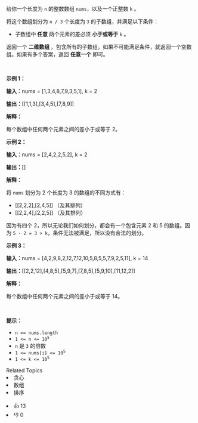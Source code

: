 <p>给你一个长度为 <code>n</code> 的整数数组 <code>nums</code>，以及一个正整数 <code>k</code> 。</p>

<p>将这个数组划分为&nbsp;<code>n / 3</code>&nbsp;个长度为 <code>3</code> 的子数组，并满足以下条件：</p>

<ul> 
 <li>子数组中<strong> 任意 </strong>两个元素的差必须 <strong>小于或等于</strong> <code>k</code> 。</li> 
</ul>

<p>返回一个<em> </em><strong>二维数组 </strong>，包含所有的子数组。如果不可能满足条件，就返回一个空数组。如果有多个答案，返回 <strong>任意一个</strong> 即可。</p>

<p>&nbsp;</p>

<p><strong class="example">示例 1：</strong></p>

<div class="example-block"> 
 <p><span class="example-io"><b>输入：</b>nums = [1,3,4,8,7,9,3,5,1], k = 2</span></p> 
</div>

<p><span class="example-io"><b>输出：</b>[[1,1,3],[3,4,5],[7,8,9]]</span></p>

<p><strong>解释：</strong></p>

<p>每个数组中任何两个元素之间的差小于或等于 2。</p>

<p><strong class="example">示例 2：</strong></p>

<div class="example-block"> 
 <p><span class="example-io"><b>输入：</b></span><span class="example-io">nums = [2,4,2,2,5,2], k = 2</span></p> 
</div>

<p><span class="example-io"><b>输出：</b></span><span class="example-io">[]</span></p>

<p><strong>解释：</strong></p>

<p>将&nbsp;<code>nums</code>&nbsp;划分为 2 个长度为 3 的数组的不同方式有：</p>

<ul> 
 <li>[[2,2,2],[2,4,5]] （及其排列）</li> 
 <li>[[2,2,4],[2,2,5]] （及其排列）</li> 
</ul>

<p>因为有四个 2，所以无论我们如何划分，都会有一个包含元素 2 和 5 的数组。因为&nbsp;<code>5 - 2 = 3 &gt; k</code>，条件无法被满足，所以没有合法的划分。</p>

<p><strong class="example">示例 3：</strong></p>

<div class="example-block"> 
 <p><span class="example-io"><b>输入：</b></span><span class="example-io">nums = [4,2,9,8,2,12,7,12,10,5,8,5,5,7,9,2,5,11], k = 14</span></p> 
</div>

<p><span class="example-io"><b>输出：</b></span><span class="example-io">[[2,2,12],[4,8,5],[5,9,7],[7,8,5],[5,9,10],[11,12,2]]</span></p>

<p><strong>解释：</strong></p>

<p>每个数组中任何两个元素之间的差小于或等于 14。</p>

<p>&nbsp;</p>

<p><strong>提示：</strong></p>

<ul> 
 <li><code>n == nums.length</code></li> 
 <li><code>1 &lt;= n &lt;= 10<sup>5</sup></code></li> 
 <li><code>n</code> 是 <code>3</code> 的倍数</li> 
 <li><code>1 &lt;= nums[i] &lt;= 10<sup>5</sup></code></li> 
 <li><code>1 &lt;= k &lt;= 10<sup>5</sup></code></li> 
</ul>

<div><div>Related Topics</div><div><li>贪心</li><li>数组</li><li>排序</li></div></div><br><div><li>👍 13</li><li>👎 0</li></div>